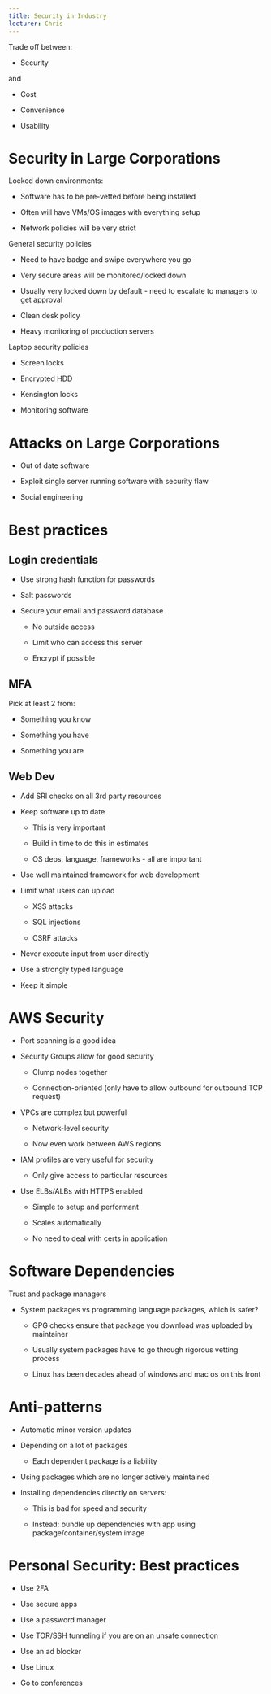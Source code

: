 ```yaml
---
title: Security in Industry
lecturer: Chris
---
```


Trade off between:

- Security

and

- Cost

- Convenience

- Usability

# Security in Large Corporations

Locked down environments:

- Software has to be pre-vetted before being installed

- Often will have VMs/OS images with everything setup

- Network policies will be very strict

General security policies

- Need to have badge and swipe everywhere you go

- Very secure areas will be monitored/locked down

- Usually very locked down by default - need to escalate to managers
  to get approval

- Clean desk policy

- Heavy monitoring of production servers

Laptop security policies

- Screen locks

- Encrypted HDD

- Kensington locks

- Monitoring software

# Attacks on Large Corporations

- Out of date software

- Exploit single server running software with security flaw

- Social engineering

# Best practices

## Login credentials

- Use strong hash function for passwords

- Salt passwords

- Secure your email and password database

  - No outside access

  - Limit who can access this server

  - Encrypt if possible

## MFA

Pick at least 2 from:

- Something you know

- Something you have

- Something you are

## Web Dev

- Add SRI checks on all 3rd party resources

- Keep software up to date

  - This is very important

  - Build in time to do this in estimates

  - OS deps, language, frameworks - all are important

- Use well maintained framework for web development

- Limit what users can upload

  - XSS attacks

  - SQL injections

  - CSRF attacks

- Never execute input from user directly

- Use a strongly typed language

- Keep it simple

# AWS Security

- Port scanning is a good idea

- Security Groups allow for good security

  - Clump nodes together

  - Connection-oriented (only have to allow outbound for outbound
    TCP request)

- VPCs are complex but powerful

  - Network-level security

  - Now even work between AWS regions

- IAM profiles are very useful for security

  - Only give access to particular resources

- Use ELBs/ALBs with HTTPS enabled

  - Simple to setup and performant

  - Scales automatically

  - No need to deal with certs in application

# Software Dependencies

Trust and package managers

- System packages vs programming language packages, which is safer?

  - GPG checks ensure that package you download was uploaded by
    maintainer

  - Usually system packages have to go through rigorous vetting
    process

  - Linux has been decades ahead of windows and mac os on this front

# Anti-patterns

- Automatic minor version updates

- Depending on a lot of packages

  - Each dependent package is a liability

- Using packages which are no longer actively maintained

- Installing dependencies directly on servers:

  - This is bad for speed and security

  - Instead: bundle up dependencies with app using
    package/container/system image

# Personal Security: Best practices

- Use 2FA

- Use secure apps

- Use a password manager

- Use TOR/SSH tunneling if you are on an unsafe connection

- Use an ad blocker

- Use Linux

- Go to conferences

